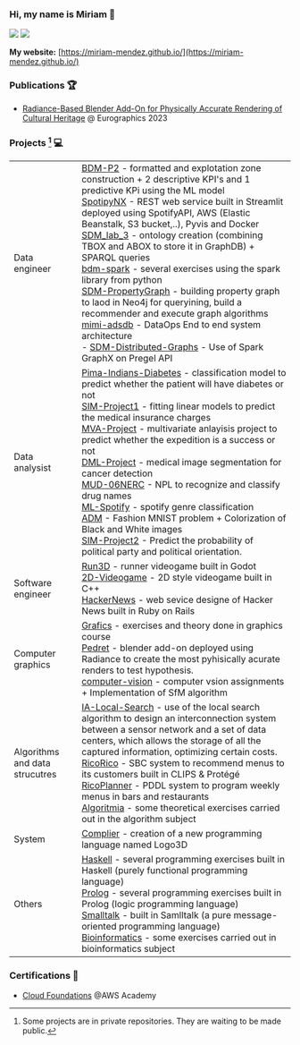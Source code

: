 ### Hi, my name is Miriam 👋

<!-- ![](https://komarev.com/ghpvc/?username=miriam-mendez&color=36b812) -->
![](https://img.shields.io/github/followers/miriam-mendez?style=social)
![](https://img.shields.io/github/stars/miriam-mendez?style=social)<br>

**My website:** [https://miriam-mendez.github.io/](https://miriam-mendez.github.io/) 

<!-- ![C++ Badge](https://img.shields.io/badge/C%2B%2B-00599C?logo=cplusplus&logoColor=fff&style=for-the-badge) -->

### Publications 🏆

* [Radiance-Based Blender Add-On for Physically Accurate Rendering of Cultural Heritage](https://diglib.eg.org/handle/10.2312/egp20231022) @ Eurographics 2023
<!-- [![Build Status](https://img.shields.io/travis/gitpoint/git-point.svg?style=flat-square)](https://travis-ci.org/gitpoint/git-point) -->

### Projects [^1] 💻

|  |  |
|---|---|
| Data engineer | [BDM-P2](https://github.com/miriam-mendez/BDM-P2) - formatted and explotation zone construction + 2 descriptive KPI's and 1 predictive KPi using the ML model<br> [SpotipyNX](https://github.com/emmanuelfwerr/SpotipyNX) - REST web service built in Streamlit deployed using SpotifyAPI, AWS (Elastic Beanstalk, S3 bucket,..), Pyvis and Docker<br> [SDM_lab_3](https://github.com/whismur/sdm_lab_3) - ontology creation (combining TBOX and ABOX to store it in GraphDB) + SPARQL queries<br> [bdm-spark](https://github.com/miriam-mendez/bdm-spark) - several exercises using the spark library from python<br> [SDM-PropertyGraph](https://github.com/miriam-mendez/SDM-PropertyGraph) - building property graph to laod in Neo4j for queryining, build a recommender and execute graph algorithms<br> [mimi-adsdb](https://github.com/mionaD-upc/mimi-adsdb) - DataOps End to end system architecture<br>- [SDM-Distributed-Graphs](https://github.com/miriam-mendez/SDM-Distributed-Graphs) - Use of Spark GraphX on Pregel API  |
| Data analysist |  [Pima-Indians-Diabetes](https://github.com/miriam-mendez/Pima-Indians-Diabetes) - classification model to predict whether the patient will have diabetes or not <br> [SIM-Project1](https://github.com/miriam-mendez/SIM-Project1) - fitting linear models to predict the medical insurance charges<br> [MVA-Project](https://github.com/NoSocAlgroc/MVA-project) - multivariate anlayisis project to predict whether the expedition is a success or not<br> [DML-Project](https://github.com/CristianPetria/DML-Project) - medical image segmentation for cancer detection<br> [MUD-06NERC](https://github.com/miriam-mendez/MUD-06NER) - NPL to recognize and classify drug names<br> [ML-Spotify](https://github.com/miriam-mendez/ML-Spotify) - spotify genre classification<br> [ADM](https://github.com/miriam-mendez/ADM) - Fashion MNIST problem + Colorization of Black and White images <br> [SIM-Project2](https://github.com/gabozarate14/SIM-Project2) - Predict the probability of political party and political orientation. |
| Software engineer |   [Run3D](https://github.com/Alexandre-P-J/Run3D) - runner videogame built in Godot<br> [2D-Videogame](https://github.com/miriam-mendez/2D-Videogame) - 2D style videogame built in C++<br> [HackerNews](https://github.com/miriam-mendez/HackerNews) - web sevice designe of Hacker News built in Ruby on Rails  | 
| Computer graphics |  [Grafics](https://github.com/miriam-mendez/Grafics) - exercises and theory done in graphics course<br> [Pedret](https://github.com/miriam-mendez/Pedret) - blender add-on deployed using Radiance to create the most pyhisically acurate renders to test hypothesis.<br> [computer-vision](https://github.com/miriam-mendez/computer-vision) - computer vsion assignments + Implementation of SfM algorithm |
| Algorithms and data strucutres | [IA-Local-Search](https://github.com/Alexandre-P-J/IA-Local-Search) - use of the local search algorithm to design an interconnection system between a sensor network and a set of data centers, which allows the storage of all the captured information, optimizing certain costs.<br> [RicoRico](https://github.com/Alexandre-P-J/RicoRico) - SBC system to recommend menus to its customers built in CLIPS & Protégé<br>[RicoPlanner](https://github.com/Alexandre-P-J/RicoPlanner) - PDDL system to program weekly menus in bars and restaurants<br>[Algoritmia]() - some theoretical exercises carried out in the algorithm subject|
| System |  [Complier](https://github.com/miriam-mendez/Python/tree/main/Compiler) - creation of a new programming language named Logo3D |
| Others |  [Haskell](https://github.com/miriam-mendez/Haskell) - several programming exercises built in Haskell (purely functional programming language)<br> [Prolog](https://github.com/miriam-mendez/Prolog) - several programming exercises built in Prolog (logic programming language)<br> [Smalltalk]() - built in Samlltalk (a pure message-oriented programming language)<br> [Bioinformatics]() - some exercises carried out in bioinformatics subject|

 <!-- <br>- [SO]() | -->

<!-- [Kakuro](https://github.com/miriam-mendez/Kakuro) - interactive logic puzzle game built in Java<br>-->

[^1]: Some projects are in private repositories. They are waiting to be made public.

### Certifications 📜
* [Cloud Foundations](https://www.credly.com/badges/55c2cba5-8698-4733-af31-d19a28b626b3/linked_in_profile) @AWS Academy
